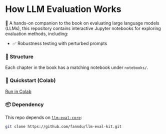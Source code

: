 # How LLM Evaluation Works

📘 A hands-on companion to the book on evaluating large language models (LLMs), this repository contains interactive Jupyter notebooks for exploring evaluation methods, including:

- ✅ Robustness testing with perturbed prompts

### 🔗 Structure

Each chapter in the book has a matching notebook under `notebooks/`.

### 🚀 Quickstart (Colab)

[Run in Colab](https://colab.research.google.com/github/fanndu/how-llm-evaluation-works/blob/main/notebooks/01-robustness-intro.ipynb)

### 📦 Dependency

This repo depends on [`llm-eval-core`](https://github.com/fanndu/llm-eval-kit):

```bash
git clone https://github.com/fanndu/llm-eval-kit.git